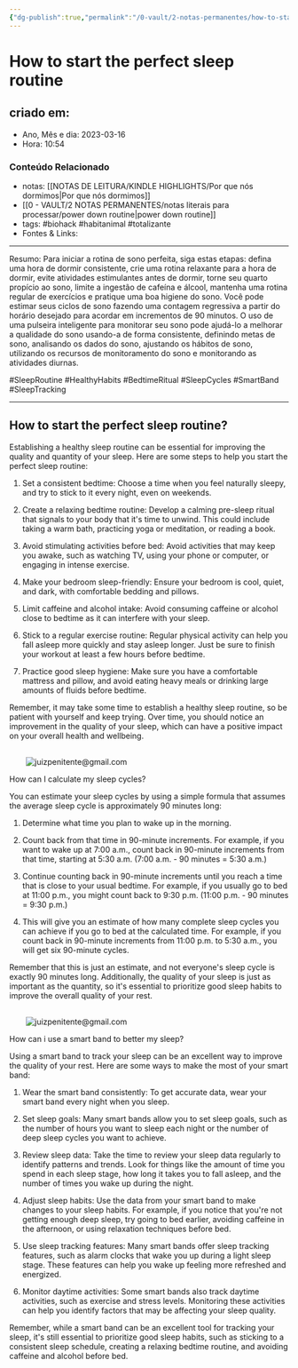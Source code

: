 ```yaml
---
{"dg-publish":true,"permalink":"/0-vault/2-notas-permanentes/how-to-start-the-perfect-sleep-routine/","title":"How to start the perfect sleep routine","tags":["biohack","habitanimal","totalizante","SleepRoutine","HealthyHabits","BedtimeRitual","SleepCycles","SmartBand","SleepTracking"],"dgHomeLink":true,"dgShowLocalGraph":true,"dgShowFileTree":true,"dgEnableSearch":true,"noteIcon":""}
---
```



# How to start the perfect sleep routine

## criado em: 

- Ano, Mês e dia: 2023-03-16
- Hora: 10:54

### Conteúdo Relacionado

- notas: [[NOTAS DE LEITURA/KINDLE HIGHLIGHTS/Por que nós dormimos\|Por que nós dormimos]]
- [[0 - VAULT/2 NOTAS PERMANENTES/notas literais para processar/power down routine\|power down routine]]
- tags: #biohack #habitanimal #totalizante 
- Fontes & Links: 
---

Resumo:
Para iniciar a rotina de sono perfeita, siga estas etapas: defina uma hora de dormir consistente, crie uma rotina relaxante para a hora de dormir, evite atividades estimulantes antes de dormir, torne seu quarto propício ao sono, limite a ingestão de cafeína e álcool, mantenha uma rotina regular de exercícios e pratique uma boa higiene do sono. Você pode estimar seus ciclos de sono fazendo uma contagem regressiva a partir do horário desejado para acordar em incrementos de 90 minutos. O uso de uma pulseira inteligente para monitorar seu sono pode ajudá-lo a melhorar a qualidade do sono usando-a de forma consistente, definindo metas de sono, analisando os dados do sono, ajustando os hábitos de sono, utilizando os recursos de monitoramento do sono e monitorando as atividades diurnas.

#SleepRoutine #HealthyHabits #BedtimeRitual #SleepCycles #SmartBand #SleepTracking

---

## How to start the perfect sleep routine?

Establishing a healthy sleep routine can be essential for improving the quality and quantity of your sleep. Here are some steps to help you start the perfect sleep routine:

1. Set a consistent bedtime: Choose a time when you feel naturally sleepy, and try to stick to it every night, even on weekends.
    
2. Create a relaxing bedtime routine: Develop a calming pre-sleep ritual that signals to your body that it's time to unwind. This could include taking a warm bath, practicing yoga or meditation, or reading a book.
    
3. Avoid stimulating activities before bed: Avoid activities that may keep you awake, such as watching TV, using your phone or computer, or engaging in intense exercise.
    
4. Make your bedroom sleep-friendly: Ensure your bedroom is cool, quiet, and dark, with comfortable bedding and pillows.
    
5. Limit caffeine and alcohol intake: Avoid consuming caffeine or alcohol close to bedtime as it can interfere with your sleep.
    
6. Stick to a regular exercise routine: Regular physical activity can help you fall asleep more quickly and stay asleep longer. Just be sure to finish your workout at least a few hours before bedtime.
    
7. Practice good sleep hygiene: Make sure you have a comfortable mattress and pillow, and avoid eating heavy meals or drinking large amounts of fluids before bedtime.

Remember, it may take some time to establish a healthy sleep routine, so be patient with yourself and keep trying. Over time, you should notice an improvement in the quality of your sleep, which can have a positive impact on your overall health and wellbeing.

![](data:image/svg+xml,%3csvg%20xmlns=%27http://www.w3.org/2000/svg%27%20version=%271.1%27%20width=%2730%27%20height=%2730%27/%3e)![juizpenitente@gmail.com](https://chat.openai.com/_next/image?url=https%3A%2F%2Fs.gravatar.com%2Favatar%2F63e2e9858ac855eb9c725654a2384a90%3Fs%3D480%26r%3Dpg%26d%3Dhttps%253A%252F%252Fcdn.auth0.com%252Favatars%252Fju.png&w=64&q=75)

How can I calculate my sleep cycles?

You can estimate your sleep cycles by using a simple formula that assumes the average sleep cycle is approximately 90 minutes long:

1. Determine what time you plan to wake up in the morning.
    
2. Count back from that time in 90-minute increments. For example, if you want to wake up at 7:00 a.m., count back in 90-minute increments from that time, starting at 5:30 a.m. (7:00 a.m. - 90 minutes = 5:30 a.m.)
    
3. Continue counting back in 90-minute increments until you reach a time that is close to your usual bedtime. For example, if you usually go to bed at 11:00 p.m., you might count back to 9:30 p.m. (11:00 p.m. - 90 minutes = 9:30 p.m.)
    
4. This will give you an estimate of how many complete sleep cycles you can achieve if you go to bed at the calculated time. For example, if you count back in 90-minute increments from 11:00 p.m. to 5:30 a.m., you will get six 90-minute cycles.

Remember that this is just an estimate, and not everyone's sleep cycle is exactly 90 minutes long. Additionally, the quality of your sleep is just as important as the quantity, so it's essential to prioritize good sleep habits to improve the overall quality of your rest.

![](data:image/svg+xml,%3csvg%20xmlns=%27http://www.w3.org/2000/svg%27%20version=%271.1%27%20width=%2730%27%20height=%2730%27/%3e)![juizpenitente@gmail.com](https://chat.openai.com/_next/image?url=https%3A%2F%2Fs.gravatar.com%2Favatar%2F63e2e9858ac855eb9c725654a2384a90%3Fs%3D480%26r%3Dpg%26d%3Dhttps%253A%252F%252Fcdn.auth0.com%252Favatars%252Fju.png&w=64&q=75)

How can i use a smart band to better my sleep?

Using a smart band to track your sleep can be an excellent way to improve the quality of your rest. Here are some ways to make the most of your smart band:

1. Wear the smart band consistently: To get accurate data, wear your smart band every night when you sleep.
    
2. Set sleep goals: Many smart bands allow you to set sleep goals, such as the number of hours you want to sleep each night or the number of deep sleep cycles you want to achieve.
    
3. Review sleep data: Take the time to review your sleep data regularly to identify patterns and trends. Look for things like the amount of time you spend in each sleep stage, how long it takes you to fall asleep, and the number of times you wake up during the night.
    
4. Adjust sleep habits: Use the data from your smart band to make changes to your sleep habits. For example, if you notice that you're not getting enough deep sleep, try going to bed earlier, avoiding caffeine in the afternoon, or using relaxation techniques before bed.
    
5. Use sleep tracking features: Many smart bands offer sleep tracking features, such as alarm clocks that wake you up during a light sleep stage. These features can help you wake up feeling more refreshed and energized.
    
6. Monitor daytime activities: Some smart bands also track daytime activities, such as exercise and stress levels. Monitoring these activities can help you identify factors that may be affecting your sleep quality.

Remember, while a smart band can be an excellent tool for tracking your sleep, it's still essential to prioritize good sleep habits, such as sticking to a consistent sleep schedule, creating a relaxing bedtime routine, and avoiding caffeine and alcohol before bed.